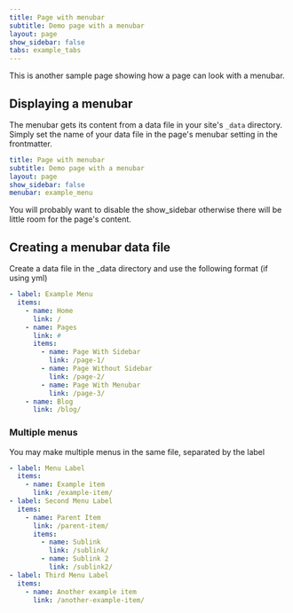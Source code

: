 ```yaml
---
title: Page with menubar
subtitle: Demo page with a menubar
layout: page
show_sidebar: false
tabs: example_tabs
---
```


This is another sample page showing how a page can look with a menubar. 

## Displaying a menubar

The menubar gets its content from a data file in your site's `_data` directory. Simply set the name of your data file in the page's menubar setting in the frontmatter. 

```yml
title: Page with menubar
subtitle: Demo page with a menubar
layout: page
show_sidebar: false
menubar: example_menu
```


<div id="ldavis_example"></div>


You will probably want to disable the show_sidebar otherwise there will be little room for the page's content. 

## Creating a menubar data file

Create a data file in the _data directory and use the following format (if using yml)

```yml
- label: Example Menu
  items:
    - name: Home
      link: /
    - name: Pages
      link: #
      items:
        - name: Page With Sidebar 
          link: /page-1/
        - name: Page Without Sidebar
          link: /page-2/
        - name: Page With Menubar
          link: /page-3/
    - name: Blog
      link: /blog/
```

### Multiple menus

You may make multiple menus in the same file, separated by the label

```yml
- label: Menu Label
  items:
    - name: Example item
      link: /example-item/
- label: Second Menu Label
  items:
    - name: Parent Item
      link: /parent-item/
      items:
        - name: Sublink 
          link: /sublink/
        - name: Sublink 2
          link: /sublink2/
- label: Third Menu Label
  items:
    - name: Another example item
      link: /another-example-item/
```


<script src="https://code.jquery.com/jquery-3.5.1.min.js" integrity="sha256-9/aliU8dGd2tb6OSsuzixeV4y/faTqgFtohetphbbj0=" crossorigin="anonymous"></script>
<script type="text/javascript">
      $(document).ready(function(){
         $("#ldavis_example").load("https://raw.githubusercontent.com/kes185/kes185.github.io/master/assets/resources/LDA_Visualization.html")
      });
</script>
